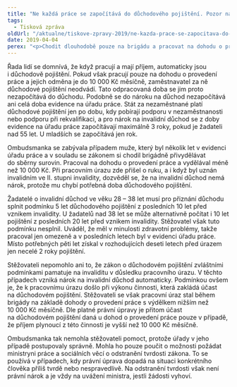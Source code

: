 ```yaml
---
title: "Ne každá práce se započítává do důchodového pojištění. Pozor na to"
tags:
  - Tisková zpráva
oldUrl: "/aktualne/tiskove-zpravy-2019/ne-kazda-prace-se-zapocitava-do-duchodoveho-pojisteni-pozor-na-to"
date: 2019-04-04
perex: "<p>Chodit dlouhodobě pouze na brigádu a pracovat na dohodu o provedení práce se nemusí vyplatit, když pracovník později žádá o invalidní důchod. Může se stát, že i když bude uznán invalidním, na výplatu důchodu nebude mít nárok, protože mu budou chybět odpracované roky s důchodovým pojištěním.</p>"
---
```


<!-- imported from the old website -->

<p>Řada lidí se domnívá, že když pracují a mají příjem, automaticky jsou i důchodově pojištění. Pokud však pracují pouze na dohodu o provedení práce a jejich odměna je do 10 000 Kč měsíčně, zaměstnavatel za ně důchodové pojištění neodvádí. Tato odpracovaná doba se jim proto nezapočítává do důchodu. Podobně se do nároku na důchod nezapočítává ani celá doba evidence na úřadu práce. Stát za nezaměstnané platí důchodové pojištění jen po dobu, kdy pobírají podporu v nezaměstnanosti nebo podporu při rekvalifikaci, a pro nárok na invalidní důchod se z doby evidence na úřadu práce započítávají maximálně 3 roky, pokud je žadateli nad 55 let. U mladších se započítává jen rok.</p> <p>Ombudsmanka se zabývala případem muže, který byl několik let v evidenci úřadu práce a v souladu se zákonem si chodil brigádně přivydělávat do sběrny surovin. Pracoval na dohodu o provedení práce a vydělával méně než 10 000 Kč. Při pracovním úrazu zde přišel o ruku, a i když byl uznán invalidním ve II. stupni invalidity, dozvěděl se, že na invalidní důchod nemá nárok, protože mu chybí potřebná doba důchodového pojištění.</p> <p>Žadatelé o invalidní důchod ve věku 28 – 38 let musí pro přiznání důchodu splnit podmínku 5 let důchodového pojištění z posledních 10 let před vznikem invalidity. U žadatelů nad 38 let se může alternativně počítat i 10 let pojištění z posledních 20 let před vznikem invalidity. Stěžovatel však tuto podmínku nesplnil. Uváděl, že měl v minulosti zdravotní problémy, takže pracoval jen omezeně a v posledních letech byl v evidenci úřadu práce. Místo potřebných pěti let získal v rozhodujících deseti letech před úrazem jen necelé 2 roky pojištění.</p> <p>Stěžovateli nepomohlo ani to, že zákon o důchodovém pojištění zvláštními podmínkami pamatuje na invaliditu v důsledku pracovního úrazu. V těchto případech vzniká nárok na invalidní důchod automaticky. Podmínkou ovšem je, že k pracovnímu úrazu došlo při výkonu činnosti, která zakládá účast na důchodovém pojištění. Stěžovateli se však pracovní úraz stal během brigády na základě dohody o provedení práce s výdělkem nižším než 10 000 Kč měsíčně. Dle platné právní úpravy je přitom účast na důchodovém pojištění daná u dohod o provedení práce pouze v případě, že příjem plynoucí z této činnosti je vyšší než 10 000 Kč měsíčně.</p><p> Ombudsmanka tak nemohla stěžovateli pomoct, protože úřady v jeho případě postupovaly správně. Mohla ho pouze poučit o možnosti požádat ministryni práce a sociálních věcí o odstranění tvrdosti zákona. To se používá v případech, kdy právní úprava dopadá na situaci konkrétního člověka příliš tvrdě nebo nespravedlivě. Na odstranění tvrdosti však není právní nárok a je vždy na uvážení ministra, jestli žádosti vyhoví.</p>
